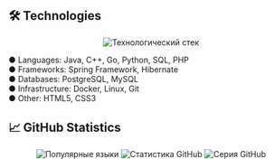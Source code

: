 ## 🛠️ Technologies
<p align="center"> <img src="https://skillicons.dev/icons?i=java,cpp,go,python,php,spring,hibernate,postgres,mysql,html,css,git,docker,linux,github&theme=dark" alt="Технологический стек"/> </p> <div align="center"></div>
● Languages: Java, C++, Go, Python, SQL, PHP<br>
● Frameworks: Spring Framework, Hibernate<br>
● Databases: PostgreSQL, MySQL<br>
● Infrastructure: Docker, Linux, Git<br>
● Other: HTML5, CSS3<br>

## 📈 GitHub Statistics
<p align="center"> 
  <img src="https://github-readme-stats.vercel.app/api/top-langs/?username=nxlak&layout=compact&hide_border=true&title_color=007BFF&text_color=FFFFFF&bg_color=0d1117" alt="Популярные языки"/> 
  <img src="https://github-readme-stats.vercel.app/api?username=nxlak&show_icons=true&theme=transparent&hide_border=true&count_private=true&title_color=007BFF&text_color=FFFFFF&bg_color=0d1117" alt="Статистика GitHub"/> 
  <img src="https://github-readme-streak-stats.herokuapp.com/?user=nxlak&theme=dark&hide_border=true&stroke=007BFF&background=0d1117&ring=007BFF&fire=007BFF&currStreakNum=FFFFFF&sideNums=FFFFFF&currStreakLabel=FFFFFF&sideLabels=FFFFFF&dates=FFFFFF" alt="Серия GitHub"/>
</p>

